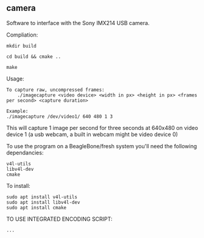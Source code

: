 ## camera

Software to interface with the Sony IMX214 USB camera.

Compliation:

    mkdir build 
    
    cd build && cmake ..
    
    make 

Usage:

    To capture raw, uncompressed frames:
        ./imagecapture <video device> <width in px> <height in px> <frames per second> <capture duration>

    Example:
    ./imagecapture /dev/video1/ 640 480 1 3



This will capture 1 image per second for three seconds at 640x480 on video device 1 (a usb webcam, a built in webcam might be video device 0)


To use the program on a BeagleBone/fresh system you'll need the following dependancies:

    v4l-utils
    libv4l-dev
    cmake

To install:

    sudo apt install v4l-utils
    sudo apt install libv4l-dev
    sudo apt install cmake

TO USE INTEGRATED ENCODING SCRIPT:
    
    ...
